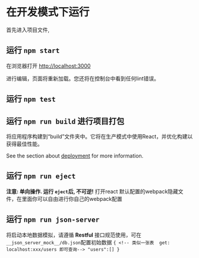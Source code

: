 <!--
 * @Description: file content
 * @Author: 琚志强 1020814597
 * @Date: 2021-04-27 16:33:36
 * @LastEditors: 琚志强
 * @LastEditTime: 2021-04-27 18:33:28
-->
# 在开发模式下运行
首先进入项目文件, 
## 运行 `npm start`

在浏览器打开 [http://localhost:3000](http://localhost:3000) 

进行编辑，页面将重新加载。您还将在控制台中看到任何lint错误。

## 运行 `npm test`

## 运行 `npm run build` 进行项目打包

将应用程序构建到“build”文件夹中。它将在生产模式中使用React，并优化构建以获得最佳性能。

See the section about [deployment](https://facebook.github.io/create-react-app/docs/deployment) for more information.

## 运行 `npm run eject` 

**注意: 单向操作. 运行 `eject`后, 不可逆!**
打开react 默认配置的webpack隐藏文件，在里面你可以自由进行你自己的webpack配置

## 运行 `npm run json-server` 
将启动本地数据模拟，请遵循 **Restful** 接口规范使用，可在`__json_server_mock__/db.json`配置初始数据
`
{
    <!-- 类似一张表  get: localhost:xxx/users 即可查询-->
    "users":[]
}
`


